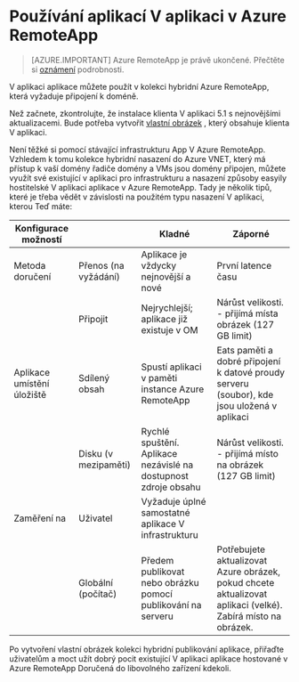 <properties
    pageTitle="Používání aplikací V aplikaci s Azure RemoteApp | Microsoft Azure"
    description="Informace o používání aplikací V aplikaci v Azure RemoteApp."
    services="remoteapp"
    documentationCenter=""
    authors="ericorman"
    manager="mbaldwin" />

<tags
    ms.service="remoteapp"
    ms.workload="compute"
    ms.tgt_pltfrm="na"
    ms.devlang="na"
    ms.topic="article"
    ms.date="08/15/2016" 
    ms.author="elizapo" />



# <a name="using-app-v-apps-in-azure-remoteapp"></a>Používání aplikací V aplikaci v Azure RemoteApp

> [AZURE.IMPORTANT]
> Azure RemoteApp je právě ukončené. Přečtěte si [oznámení](https://go.microsoft.com/fwlink/?linkid=821148) podrobnosti.

V aplikaci aplikace můžete použít v kolekci hybridní Azure RemoteApp, která vyžaduje připojení k doméně.

Než začnete, zkontrolujte, že instalace klienta V aplikaci 5.1 s nejnovějšími aktualizacemi. Bude potřeba vytvořit [vlastní obrázek](remoteapp-create-custom-image.md) , který obsahuje klienta V aplikaci.  

Není těžké si pomocí stávající infrastrukturu App V Azure RemoteApp. Vzhledem k tomu kolekce hybridní nasazení do Azure VNET, který má přístup k vaší domény řadiče domény a VMs jsou domény připojen, můžete využít své existující v aplikaci pro infrastrukturu a nasazení způsoby easyily hostitelské V aplikaci aplikace v Azure RemoteApp. Tady je několik tipů, které je třeba vědět v závislosti na použitém typu nasazení V aplikaci, kterou Teď máte:

| Konfigurace možností |                       | Kladné                                                               | Záporné                                                                                              |
|-----------------------|-----------------------|------------------------------------------------------------------------|-------------------------------------------------------------------------------------------------------|
| Metoda doručení       | Přenos (na vyžádání) | Aplikace je vždycky nejnovější a nové                                     | První latence času                                                                                    |
|                       | Připojit               | Nejrychlejší; aplikace již existuje v OM                              | Nárůst velikosti. - přijímá místa obrázek (127 GB limit)                                                           |
| Aplikace umístění úložiště  | Sdílený obsah        | Spustí aplikaci v paměti instance Azure RemoteApp                         | Eats paměti a dobré připojení k datové proudy serveru (soubor), kde jsou uložená v aplikaci                      |
|                       | Disku (v mezipaměti)         | Rychlé spuštění. Aplikace nezávislé na dostupnost zdroje obsahu | Nárůst velikosti. - přijímá místo na obrázek (127 GB limit)                                                           |
| Zaměření na             | Uživatel                  | Vyžaduje úplné samostatné aplikace V infrastrukturu                          |                                                                                                       |
|                       | Globální (počítač)      |  Předem publikovat nebo obrázku pomocí publikování na serveru                         |  Potřebujete aktualizovat Azure obrázek, pokud chcete aktualizovat aplikaci (velké). Zabírá místo na obrázek. |

 Po vytvoření vlastní obrázek kolekci hybridní publikování aplikace, přiřaďte uživatelům a moct užít dobrý pocit existující V aplikaci aplikace hostované v Azure RemoteApp Doručená do libovolného zařízení kdekoli.
